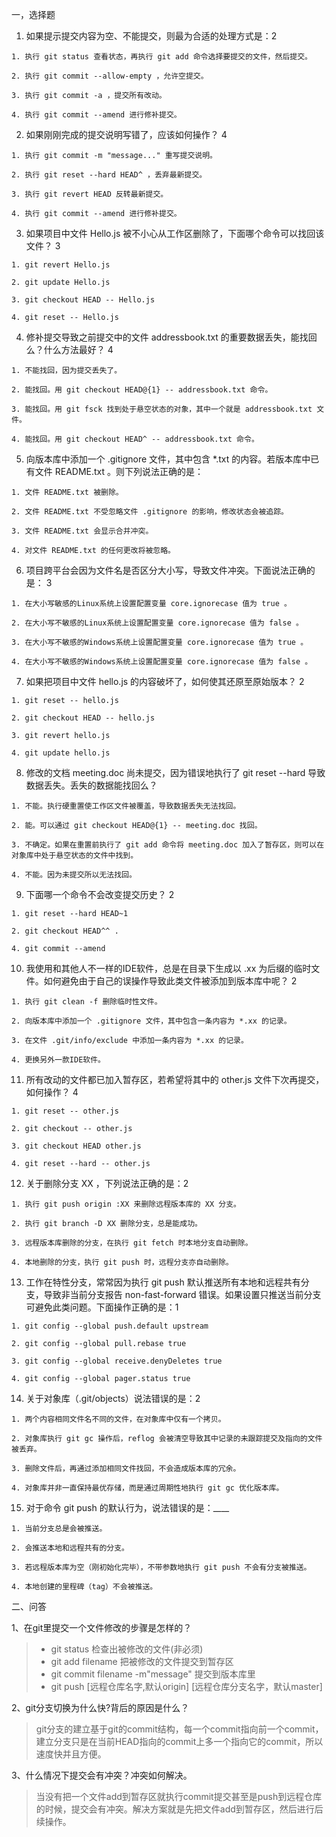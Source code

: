 一，选择题

  1. 如果提示提交内容为空、不能提交，则最为合适的处理方式是：2

    1. 执行 git status 查看状态，再执行 git add 命令选择要提交的文件，然后提交。

    2. 执行 git commit --allow-empty ，允许空提交。

    3. 执行 git commit -a ，提交所有改动。

    4. 执行 git commit --amend 进行修补提交。

 

  2. 如果刚刚完成的提交说明写错了，应该如何操作？ 4

    1. 执行 git commit -m "message..." 重写提交说明。

    2. 执行 git reset --hard HEAD^ ，丢弃最新提交。

    3. 执行 git revert HEAD 反转最新提交。

    4. 执行 git commit --amend 进行修补提交。

 

  3. 如果项目中文件 Hello.js 被不小心从工作区删除了，下面哪个命令可以找回该文件？ 3

    1. git revert Hello.js

    2. git update Hello.js

    3. git checkout HEAD -- Hello.js

    4. git reset -- Hello.js

 

  4. 修补提交导致之前提交中的文件 addressbook.txt 的重要数据丢失，能找回么？什么方法最好？ 4

    1. 不能找回，因为提交丢失了。

    2. 能找回。用 git checkout HEAD@{1} -- addressbook.txt 命令。

    3. 能找回。用 git fsck 找到处于悬空状态的对象，其中一个就是 addressbook.txt 文件。

    4. 能找回。用 git checkout HEAD^ -- addressbook.txt 命令。

 

  5. 向版本库中添加一个 .gitignore 文件，其中包含 *.txt 的内容。若版本库中已有文件 README.txt 。则下列说法正确的是：

    1. 文件 README.txt 被删除。

    2. 文件 README.txt 不受忽略文件 .gitignore 的影响，修改状态会被追踪。

    3. 文件 README.txt 会显示合并冲突。

    4. 对文件 README.txt 的任何更改将被忽略。

 

  6. 项目跨平台会因为文件名是否区分大小写，导致文件冲突。下面说法正确的是： 3

    1. 在大小写敏感的Linux系统上设置配置变量 core.ignorecase 值为 true 。

    2. 在大小写不敏感的Linux系统上设置配置变量 core.ignorecase 值为 false 。

    3. 在大小写不敏感的Windows系统上设置配置变量 core.ignorecase 值为 true 。

    4. 在大小写不敏感的Windows系统上设置配置变量 core.ignorecase 值为 false 。

 

  7. 如果把项目中文件 hello.js 的内容破坏了，如何使其还原至原始版本？ 2

    1. git reset -- hello.js

    2. git checkout HEAD -- hello.js

    3. git revert hello.js

    4. git update hello.js

    

  8. 修改的文档 meeting.doc 尚未提交，因为错误地执行了 git reset --hard 导致数据丢失。丢失的数据能找回么？ 

    1. 不能。执行硬重置使工作区文件被覆盖，导致数据丢失无法找回。

    2. 能。可以通过 git checkout HEAD@{1} -- meeting.doc 找回。

    3. 不确定。如果在重置前执行了 git add 命令将 meeting.doc 加入了暂存区，则可以在对象库中处于悬空状态的文件中找到。

    4. 不能。因为未提交所以无法找回。

 

  9. 下面哪一个命令不会改变提交历史？ 2

    1. git reset --hard HEAD~1

    2. git checkout HEAD^^ .

    4. git commit --amend

 

  10. 我使用和其他人不一样的IDE软件，总是在目录下生成以 .xx 为后缀的临时文件。如何避免由于自己的误操作导致此类文件被添加到版本库中呢？ 2

    1. 执行 git clean -f 删除临时性文件。

    2. 向版本库中添加一个 .gitignore 文件，其中包含一条内容为 *.xx 的记录。

    3. 在文件 .git/info/exclude 中添加一条内容为 *.xx 的记录。

    4. 更换另外一款IDE软件。

 

  11. 所有改动的文件都已加入暂存区，若希望将其中的 other.js 文件下次再提交，如何操作？ 4

    1. git reset -- other.js

    2. git checkout -- other.js

    3. git checkout HEAD other.js

    4. git reset --hard -- other.js

 

  12. 关于删除分支 XX ，下列说法正确的是：2

    1. 执行 git push origin :XX 来删除远程版本库的 XX 分支。

    2. 执行 git branch -D XX 删除分支，总是能成功。

    3. 远程版本库删除的分支，在执行 git fetch 时本地分支自动删除。

    4. 本地删除的分支，执行 git push 时，远程分支亦自动删除。

 

  13. 工作在特性分支，常常因为执行 git push 默认推送所有本地和远程共有分支，导致非当前分支报告 non-fast-forward 错误。如果设置只推送当前分支可避免此类问题。下面操作正确的是：1

    1. git config --global push.default upstream

    2. git config --global pull.rebase true

    3. git config --global receive.denyDeletes true

    4. git config --global pager.status true

 

  14. 关于对象库（.git/objects）说法错误的是：2

    1. 两个内容相同文件名不同的文件，在对象库中仅有一个拷贝。

    2. 对象库执行 git gc 操作后，reflog 会被清空导致其中记录的未跟踪提交及指向的文件被丢弃。

    3. 删除文件后，再通过添加相同文件找回，不会造成版本库的冗余。

    4. 对象库并非一直保持最优存储，而是通过周期性地执行 git gc 优化版本库。

 

  15. 对于命令 git push 的默认行为，说法错误的是：____

    1. 当前分支总是会被推送。

    2. 会推送本地和远程共有的分支。

    3. 若远程版本库为空（刚初始化完毕），不带参数地执行 git push 不会有分支被推送。

    4. 本地创建的里程碑（tag）不会被推送。

 

二、问答

  1、在git里提交一个文件修改的步骤是怎样的？
> * git status 检查出被修改的文件(非必须)
> * git add filename 把被修改的文件提交到暂存区
> * git commit filename -m"message" 提交到版本库里
> * git push [远程仓库名字,默认origin] [远程仓库分支名字，默认master]

  2、git分支切换为什么快?背后的原因是什么？
> git分支的建立基于git的commit结构，每一个commit指向前一个commit，建立分支只是在当前HEAD指向的commit上多一个指向它的commit，所以速度快并且方便。

  3、什么情况下提交会有冲突？冲突如何解决。
> 当没有把一个文件add到暂存区就执行commit提交甚至是push到远程仓库的时候，提交会有冲突。解决方案就是先把文件add到暂存区，然后进行后续操作。

